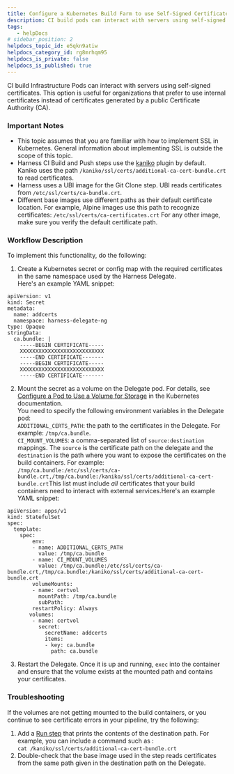 ```yaml
---
title: Configure a Kubernetes Build Farm to use Self-Signed Certificates
description: CI build pods can interact with servers using self-signed certificates. This option is useful for organizations that prefer to use internal certificates instead of certificates generated by a public…
tags: 
   - helpDocs
# sidebar_position: 2
helpdocs_topic_id: e5qkn9atiw
helpdocs_category_id: rg8mrhqm95
helpdocs_is_private: false
helpdocs_is_published: true
---
```


CI build Infrastructure Pods can interact with servers using self-signed certificates. This option is useful for organizations that prefer to use internal certificates instead of certificates generated by a public Certificate Authority (CA). 

### Important Notes

* This topic assumes that you are familiar with how to implement SSL in Kubernetes. General information about implementing SSL is outside the scope of this topic.
* Harness CI Build and Push steps use the [kaniko](https://github.com/GoogleContainerTools/kaniko) plugin by default. Kaniko uses the path `/kaniko/ssl/certs/additional-ca-cert-bundle.crt` to read certificates.
* Harness uses a UBI image for the Git Clone step. UBI reads certificates from `/etc/ssl/certs/ca-bundle.crt`.
* Different base images use different paths as their default certificate location. For example, Alpine images use this path to recognize certificates: `/etc/ssl/certs/ca-certificates.crt` For any other image, make sure you verify the default certificate path.

### Workflow Description

To implement this functionality, do the following:

1. Create a Kubernetes secret or config map with the required certificates in the same namespace used by the Harness Delegate.  
Here's an example YAML snippet:
```
apiVersion: v1  
kind: Secret  
metadata:  
  name: addcerts  
  namespace: harness-delegate-ng  
type: Opaque  
stringData:                             
  ca.bundle: |  
    -----BEGIN CERTIFICATE-----  
    XXXXXXXXXXXXXXXXXXXXXXXXXXX  
    -----END CERTIFICATE-------  
    -----BEGIN CERTIFICATE-----  
    XXXXXXXXXXXXXXXXXXXXXXXXXXX  
    -----END CERTIFICATE-------
```
2. Mount the secret as a volume on the Delegate pod. For details, see [Configure a Pod to Use a Volume for Storage](https://kubernetes.io/docs/tasks/configure-pod-container/configure-volume-storage/) in the Kubernetes documentation.  
You need to specify the following environment variables in the Delegate pod:  
`ADDITIONAL_CERTS_PATH`: the path to the certificates in the Delegate. For example: `/tmp/ca.bundle`.  
`CI_MOUNT_VOLUMES`: a comma-separated list of `source:destination` mappings. The `source` is the certificate path on the delegate and the `destination` is the path where you want to expose the certificates on the build containers. For example:  
`/tmp/ca.bundle:/etc/ssl/certs/ca-bundle.crt,/tmp/ca.bundle:/kaniko/ssl/certs/additional-ca-cert-bundle.crt`This list must include *all* certificates that your build containers need to interact with external services.Here's an example YAML snippet:
```
apiVersion: apps/v1  
kind: StatefulSet  
spec:  
  template:  
    spec:  
        env:  
        - name: ADDITIONAL_CERTS_PATH  
          value: /tmp/ca.bundle  
        - name: CI_MOUNT_VOLUMES  
          value: /tmp/ca.bundle:/etc/ssl/certs/ca-bundle.crt,/tmp/ca.bundle:/kaniko/ssl/certs/additional-ca-cert-bundle.crt  
        volumeMounts:  
        - name: certvol  
          mountPath: /tmp/ca.bundle  
          subPath:   
        restartPolicy: Always  
       volumes:  
        - name: certvol  
          secret:  
            secretName: addcerts  
            items:  
            - key: ca.bundle  
              path: ca.bundle
```
3. Restart the Delegate. Once it is up and running, `exec` into the container and ensure that the volume exists at the mounted path and contains your certificates.

### Troubleshooting

If the volumes are not getting mounted to the build containers, or you continue to see certificate errors in your pipeline, try the following:

1. Add a [Run step](../run-ci-scripts/run-a-script-in-a-ci-stage.md) that prints the contents of the destination path. For example, you can include a command such as :  
`cat /kaniko/ssl/certs/additional-ca-cert-bundle.crt`
2. Double-check that the base image used in the step reads certificates from the same path given in the destination path on the Delegate.

